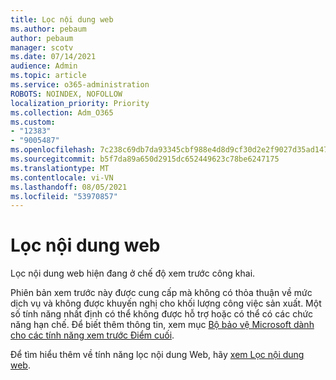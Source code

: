 ```yaml
---
title: Lọc nội dung web
ms.author: pebaum
author: pebaum
manager: scotv
ms.date: 07/14/2021
audience: Admin
ms.topic: article
ms.service: o365-administration
ROBOTS: NOINDEX, NOFOLLOW
localization_priority: Priority
ms.collection: Adm_O365
ms.custom:
- "12383"
- "9005487"
ms.openlocfilehash: 7c238c69db7da93345cbf988e4d8d9cf30d2e2f9027d35ad147fef6968130108
ms.sourcegitcommit: b5f7da89a650d2915dc652449623c78be6247175
ms.translationtype: MT
ms.contentlocale: vi-VN
ms.lasthandoff: 08/05/2021
ms.locfileid: "53970857"
---
```

# <a name="web-content-filtering"></a>Lọc nội dung web

Lọc nội dung web hiện đang ở chế độ xem trước công khai.

Phiên bản xem trước này được cung cấp mà không có thỏa thuận về mức dịch vụ và không được khuyến nghị cho khối lượng công việc sản xuất. Một số tính năng nhất định có thể không được hỗ trợ hoặc có thể có các chức năng hạn chế. Để biết thêm thông tin, xem mục [Bộ bảo vệ Microsoft dành cho các tính năng xem trước Điểm cuối](/microsoft-365/security/defender-endpoint/preview).

Để tìm hiểu thêm về tính năng lọc nội dung Web, hãy [xem Lọc nội dung web](/microsoft-365/security/defender-endpoint/web-content-filtering).